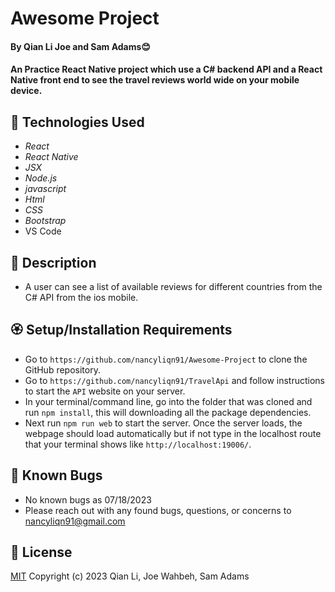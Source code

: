 #  Awesome Project

#### By Qian Li  Joe  and Sam Adams😊

#### An Practice React Native project which use a C# backend API and a React Native front end to see the travel reviews world wide on your mobile device. 

## 🌼 Technologies Used

* _React_
* _React Native_
* _JSX_
* _Node.js_
* _javascript_
* _Html_
* _CSS_
* _Bootstrap_
* VS Code

## 🌺 Description

* A user can see a list of  available reviews for different countries from the C# API from the ios mobile.

## 🏵️ Setup/Installation Requirements

* Go to `https://github.com/nancyliqn91/Awesome-Project` to clone the GitHub repository.
* Go to `https://github.com/nancyliqn91/TravelApi` and follow instructions to start the `API` website on your server.
* In your terminal/command line, go into the folder that was cloned and run `npm install`, this will downloading all the package dependencies.
* Next run `npm run web` to start the server. Once the server loads, the webpage should load automatically but if not type in the localhost route that your terminal shows like `http://localhost:19006/`.

## 🌷 Known Bugs

* No known bugs as 07/18/2023
* Please reach out with any found bugs, questions, or concerns to nancyliqn91@gmail.com

## 🌹 License
[MIT](license.txt)
Copyright (c) 2023 Qian Li, Joe Wahbeh, Sam Adams
